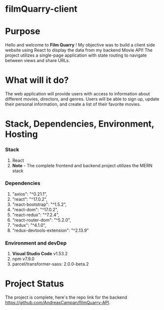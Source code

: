 # filmQuarry-client

# Purpose

Hello and welcome to **Film Quarry** ! My objective was to build a client side website using React to display the data from my backend Movie API! The project utilizes a single-page application with state routing to navigate between views and share URLs.

# What will it do?
The web application will provide users with access to information about different movies, directors, and genres. Users will be able to sign up, update their personal information, and create a list of their favorite movies.


# Stack, Dependencies, Environment, Hosting

### Stack
1. React
2. **Note** - The complete frontend and backend project utilizes the MERN stack

### Dependencies
1. "axios": "^0.21.1",
2. "react": "^17.0.2",
3. "react-bootstrap": "^1.5.2",
4. "react-dom": "^17.0.2",
5. "react-redux": "^7.2.4",
6. "react-router-dom": "^5.2.0",
7. "redux": "^4.1.0",
8. "redux-devtools-extension": "^2.13.9"

### Environment and devDep
1. **Visual Studio Code**  v1.53.2
2. npm v7.9.0
3. parcel/transformer-sass: 2.0.0-beta.2


# Project Status

The project is complete, here's the repo link for the backend https://github.com/AndreasCampan/filmQuarry-API.



